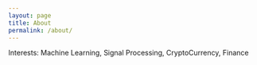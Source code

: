 ```yaml
---
layout: page
title: About
permalink: /about/
---
```

Interests: Machine Learning, Signal Processing, CryptoCurrency, Finance
